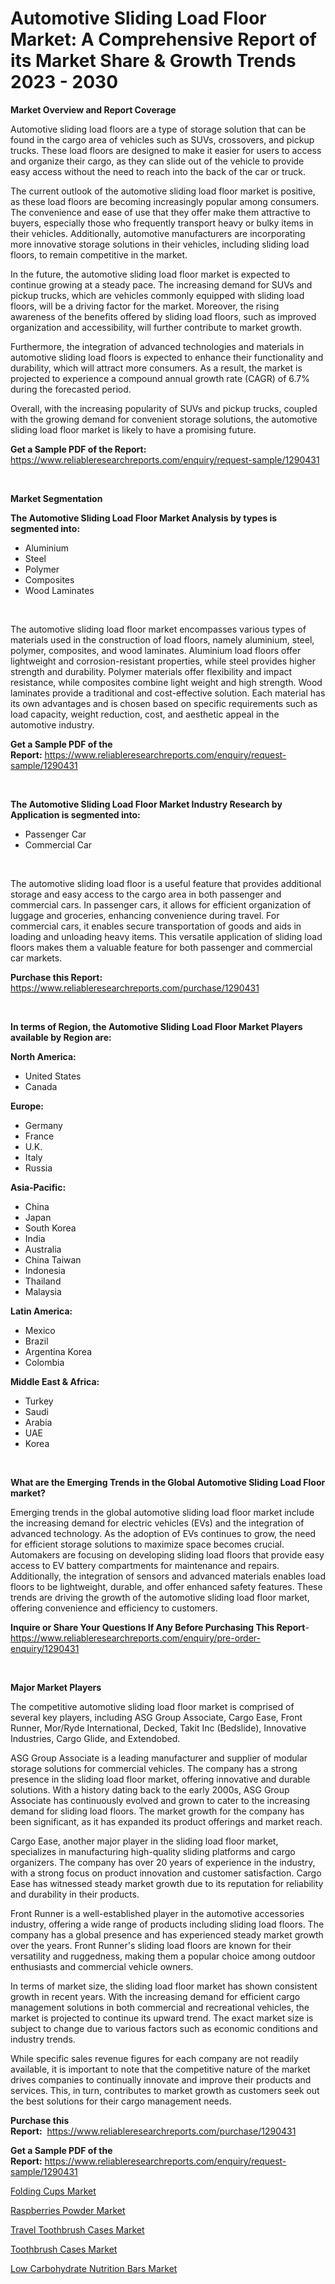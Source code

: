 <p><h1>Automotive Sliding Load Floor Market: A Comprehensive Report of its Market Share & Growth Trends 2023 - 2030</h1></p><p><strong>Market Overview and Report Coverage</strong></p>
<p><p>Automotive sliding load floors are a type of storage solution that can be found in the cargo area of vehicles such as SUVs, crossovers, and pickup trucks. These load floors are designed to make it easier for users to access and organize their cargo, as they can slide out of the vehicle to provide easy access without the need to reach into the back of the car or truck. </p><p>The current outlook of the automotive sliding load floor market is positive, as these load floors are becoming increasingly popular among consumers. The convenience and ease of use that they offer make them attractive to buyers, especially those who frequently transport heavy or bulky items in their vehicles. Additionally, automotive manufacturers are incorporating more innovative storage solutions in their vehicles, including sliding load floors, to remain competitive in the market.</p><p>In the future, the automotive sliding load floor market is expected to continue growing at a steady pace. The increasing demand for SUVs and pickup trucks, which are vehicles commonly equipped with sliding load floors, will be a driving factor for the market. Moreover, the rising awareness of the benefits offered by sliding load floors, such as improved organization and accessibility, will further contribute to market growth.</p><p>Furthermore, the integration of advanced technologies and materials in automotive sliding load floors is expected to enhance their functionality and durability, which will attract more consumers. As a result, the market is projected to experience a compound annual growth rate (CAGR) of 6.7% during the forecasted period.</p><p>Overall, with the increasing popularity of SUVs and pickup trucks, coupled with the growing demand for convenient storage solutions, the automotive sliding load floor market is likely to have a promising future.</p></p>
<p><strong>Get a Sample PDF of the Report:</strong> <a href="https://www.reliableresearchreports.com/enquiry/request-sample/1290431">https://www.reliableresearchreports.com/enquiry/request-sample/1290431</a></p>
<p>&nbsp;</p>
<p><strong>Market Segmentation</strong></p>
<p><strong>The Automotive Sliding Load Floor Market Analysis by types is segmented into:</strong></p>
<p><ul><li>Aluminium</li><li>Steel</li><li>Polymer</li><li>Composites</li><li>Wood Laminates</li></ul></p>
<p>&nbsp;</p>
<p><p>The automotive sliding load floor market encompasses various types of materials used in the construction of load floors, namely aluminium, steel, polymer, composites, and wood laminates. Aluminium load floors offer lightweight and corrosion-resistant properties, while steel provides higher strength and durability. Polymer materials offer flexibility and impact resistance, while composites combine light weight and high strength. Wood laminates provide a traditional and cost-effective solution. Each material has its own advantages and is chosen based on specific requirements such as load capacity, weight reduction, cost, and aesthetic appeal in the automotive industry.</p></p>
<p><strong>Get a Sample PDF of the Report:</strong>&nbsp;<a href="https://www.reliableresearchreports.com/enquiry/request-sample/1290431">https://www.reliableresearchreports.com/enquiry/request-sample/1290431</a></p>
<p>&nbsp;</p>
<p><strong>The Automotive Sliding Load Floor Market Industry Research by Application is segmented into:</strong></p>
<p><ul><li>Passenger Car</li><li>Commercial Car</li></ul></p>
<p>&nbsp;</p>
<p><p>The automotive sliding load floor is a useful feature that provides additional storage and easy access to the cargo area in both passenger and commercial cars. In passenger cars, it allows for efficient organization of luggage and groceries, enhancing convenience during travel. For commercial cars, it enables secure transportation of goods and aids in loading and unloading heavy items. This versatile application of sliding load floors makes them a valuable feature for both passenger and commercial car markets.</p></p>
<p><strong>Purchase this Report:</strong>&nbsp; <a href="https://www.reliableresearchreports.com/purchase/1290431">https://www.reliableresearchreports.com/purchase/1290431</a></p>
<p>&nbsp;</p>
<p><strong>In terms of Region, the Automotive Sliding Load Floor Market Players available by Region are:</strong></p>
<p>
    <p> <strong> North America: </strong>
        <ul>
            <li>United States</li>
            <li>Canada</li>
        </ul>
        </p> 
    <p> <strong> Europe: </strong>
        <ul>
            <li>Germany</li>
            <li>France</li>
            <li>U.K.</li>
            <li>Italy</li>
            <li>Russia</li>
        </ul>
        </p> 
    <p> <strong> Asia-Pacific: </strong>
        <ul>
            <li>China</li>
            <li>Japan</li>
            <li>South Korea</li>
            <li>India</li>
            <li>Australia</li>
            <li>China Taiwan</li>
            <li>Indonesia</li>
            <li>Thailand</li>
            <li>Malaysia</li>
        </ul>
        </p> 
    <p> <strong> Latin America: </strong>
        <ul>
            <li>Mexico</li>
            <li>Brazil</li>
            <li>Argentina Korea</li>
            <li>Colombia</li>
        </ul>
        </p> 
    <p> <strong> Middle East & Africa: </strong>
        <ul>
            <li>Turkey</li>
            <li>Saudi</li>
            <li>Arabia</li>
            <li>UAE</li>
            <li>Korea</li>
        </ul>
    </p>
    </p>
<p>&nbsp;</p>
<p><strong>What are the Emerging Trends in the Global Automotive Sliding Load Floor market?</strong></p>
<p><p>Emerging trends in the global automotive sliding load floor market include the increasing demand for electric vehicles (EVs) and the integration of advanced technology. As the adoption of EVs continues to grow, the need for efficient storage solutions to maximize space becomes crucial. Automakers are focusing on developing sliding load floors that provide easy access to EV battery compartments for maintenance and repairs. Additionally, the integration of sensors and advanced materials enables load floors to be lightweight, durable, and offer enhanced safety features. These trends are driving the growth of the automotive sliding load floor market, offering convenience and efficiency to customers.</p></p>
<p><strong>Inquire or Share Your Questions If Any Before Purchasing This Report</strong>- <a href="https://www.reliableresearchreports.com/enquiry/pre-order-enquiry/1290431">https://www.reliableresearchreports.com/enquiry/pre-order-enquiry/1290431</a></p>
<p>&nbsp;</p>
<p><strong>Major Market Players</strong></p>
<p><p>The competitive automotive sliding load floor market is comprised of several key players, including ASG Group Associate, Cargo Ease, Front Runner, Mor/Ryde International, Decked, Takit Inc (Bedslide), Innovative Industries, Cargo Glide, and Extendobed.</p><p>ASG Group Associate is a leading manufacturer and supplier of modular storage solutions for commercial vehicles. The company has a strong presence in the sliding load floor market, offering innovative and durable solutions. With a history dating back to the early 2000s, ASG Group Associate has continuously evolved and grown to cater to the increasing demand for sliding load floors. The market growth for the company has been significant, as it has expanded its product offerings and market reach.</p><p>Cargo Ease, another major player in the sliding load floor market, specializes in manufacturing high-quality sliding platforms and cargo organizers. The company has over 20 years of experience in the industry, with a strong focus on product innovation and customer satisfaction. Cargo Ease has witnessed steady market growth due to its reputation for reliability and durability in their products.</p><p>Front Runner is a well-established player in the automotive accessories industry, offering a wide range of products including sliding load floors. The company has a global presence and has experienced steady market growth over the years. Front Runner's sliding load floors are known for their versatility and ruggedness, making them a popular choice among outdoor enthusiasts and commercial vehicle owners.</p><p>In terms of market size, the sliding load floor market has shown consistent growth in recent years. With the increasing demand for efficient cargo management solutions in both commercial and recreational vehicles, the market is projected to continue its upward trend. The exact market size is subject to change due to various factors such as economic conditions and industry trends.</p><p>While specific sales revenue figures for each company are not readily available, it is important to note that the competitive nature of the market drives companies to continually innovate and improve their products and services. This, in turn, contributes to market growth as customers seek out the best solutions for their cargo management needs.</p></p>
<p><strong>Purchase this Report:</strong>&nbsp;&nbsp;<a href="https://www.reliableresearchreports.com/purchase/1290431">https://www.reliableresearchreports.com/purchase/1290431</a></p>
<p></p>
<p><strong>Get a Sample PDF of the Report:</strong>&nbsp;<a href="https://www.reliableresearchreports.com/enquiry/request-sample/1290431">https://www.reliableresearchreports.com/enquiry/request-sample/1290431</a></p>
<p><p><a href="https://medium.com/@loyceharber/folding-cups-market-insight-market-trends-growth-forecasted-from-2023-to-2030-2fafc852289b">Folding Cups Market</a></p><p><a href="https://www.linkedin.com/pulse/raspberries-powder-market-research-report-unlocks-analysis-gszkf/">Raspberries Powder Market</a></p><p><a href="https://medium.com/@royalmiller09/travel-toothbrush-cases-market-comprehensive-assessment-by-type-application-and-geography-7b182c5b6cea">Travel Toothbrush Cases Market</a></p><p><a href="https://medium.com/@laneygibson1991/decoding-toothbrush-cases-market-metrics-market-share-trends-and-growth-patterns-27ec8b3d4b2c">Toothbrush Cases Market</a></p><p><a href="https://www.linkedin.com/pulse/decoding-low-carbohydrate-nutrition-bars-market-deep-dive-g4bhf/">Low Carbohydrate Nutrition Bars Market</a></p></p>